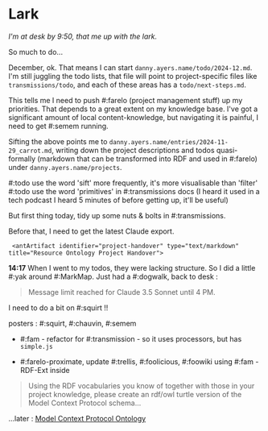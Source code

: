 # Lark

*I'm at desk by 9:50, that me up with the lark.*

So much to do...

December, ok. That means I can start `danny.ayers.name/todo/2024-12.md`. I'm still juggling the todo lists, that file will point to project-specific files like `transmissions/todo`, and each of these areas has a `todo/next-steps.md`.

This tells me I need to push #:farelo (project management stuff) up my priorities. That depends to a great extent on my knowledge base. I've got a significant amount of local content-knowledge, but navigating it is painful, I need to get #:semem running.

Sifting the above points me to `danny.ayers.name/entries/2024-11-29_carrot.md`, writing down the project descriptions and todos quasi-formally (markdown that can be transformed into RDF and used in #:farelo) under `danny.ayers.name/projects`.

#:todo use the word 'sift' more frequently, it's more visualisable than 'filter'
#:todo use the word 'primitives' in #:transmissions docs (I heard it used in a tech podcast I heard 5 minutes of before getting up, it'll be useful)

But first thing today, tidy up some nuts & bolts in #:transmissions.

Before that, I need to get the latest Claude export.

` <antArtifact identifier="project-handover" type="text/markdown" title="Resource Ontology Project Handover">`

**14:17** When I went to my todos, they were lacking structure. So I did a little #:yak around #:MarkMap. Just had a #:dogwalk, back to desk :
> Message limit reached for Claude 3.5 Sonnet until 4 PM.

I need to do a bit on #:squirt !!

posters : #:squirt, #:chauvin, #:semem

* #:fam - refactor for #:transmission - so it uses processors, but has `simple.js`

* #:farelo-proximate, update #:trellis, #:foolicious, #:foowiki using #:fam - RDF-Ext inside

> Using the RDF vocabularies you know of together with those in your project knowledge, please create an rdf/owl turtle version of the Model Context Protocol schema...

...later : [Model Context Protocol Ontology](https://hyperdata.it/xmlns/mcp)
